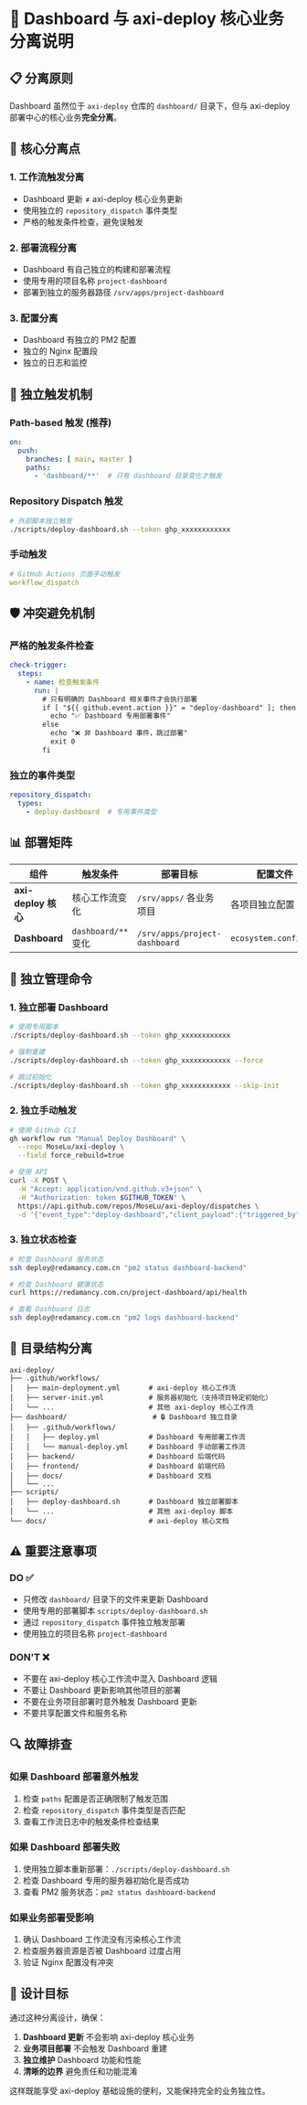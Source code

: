 # 🚧 Dashboard 与 axi-deploy 核心业务分离说明

## 📋 分离原则

Dashboard 虽然位于 `axi-deploy` 仓库的 `dashboard/` 目录下，但与 axi-deploy 部署中心的核心业务**完全分离**。

## 🎯 核心分离点

### 1. **工作流触发分离**
- Dashboard 更新 ≠ axi-deploy 核心业务更新
- 使用独立的 `repository_dispatch` 事件类型
- 严格的触发条件检查，避免误触发

### 2. **部署流程分离**
- Dashboard 有自己独立的构建和部署流程
- 使用专用的项目名称 `project-dashboard`
- 部署到独立的服务器路径 `/srv/apps/project-dashboard`

### 3. **配置分离**
- Dashboard 有独立的 PM2 配置
- 独立的 Nginx 配置段
- 独立的日志和监控

## 🔄 独立触发机制

### **Path-based 触发 (推荐)**
```yaml
on:
  push:
    branches: [ main, master ]
    paths:
      - 'dashboard/**'  # 只有 dashboard 目录变化才触发
```

### **Repository Dispatch 触发**
```bash
# 外部脚本独立触发
./scripts/deploy-dashboard.sh --token ghp_xxxxxxxxxxxx
```

### **手动触发**
```yaml
# GitHub Actions 页面手动触发
workflow_dispatch
```

## 🛡️ 冲突避免机制

### **严格的触发条件检查**
```yaml
check-trigger:
  steps:
    - name: 检查触发条件
      run: |
        # 只有明确的 Dashboard 相关事件才会执行部署
        if [ "${{ github.event.action }}" = "deploy-dashboard" ]; then
          echo "✅ Dashboard 专用部署事件"
        else
          echo "❌ 非 Dashboard 事件，跳过部署"
          exit 0
        fi
```

### **独立的事件类型**
```yaml
repository_dispatch:
  types:
    - deploy-dashboard  # 专用事件类型
```

## 📊 部署矩阵

| 组件 | 触发条件 | 部署目标 | 配置文件 | 服务名称 |
|------|----------|----------|----------|----------|
| **axi-deploy 核心** | 核心工作流变化 | `/srv/apps/` 各业务项目 | 各项目独立配置 | 各项目独立服务 |
| **Dashboard** | `dashboard/**` 变化 | `/srv/apps/project-dashboard` | `ecosystem.config.js` | `dashboard-backend` |

## 🔧 独立管理命令

### **1. 独立部署 Dashboard**
```bash
# 使用专用脚本
./scripts/deploy-dashboard.sh --token ghp_xxxxxxxxxxxx

# 强制重建
./scripts/deploy-dashboard.sh --token ghp_xxxxxxxxxxxx --force

# 跳过初始化
./scripts/deploy-dashboard.sh --token ghp_xxxxxxxxxxxx --skip-init
```

### **2. 独立手动触发**
```bash
# 使用 GitHub CLI
gh workflow run "Manual Deploy Dashboard" \
  --repo MoseLu/axi-deploy \
  --field force_rebuild=true

# 使用 API
curl -X POST \
  -H "Accept: application/vnd.github.v3+json" \
  -H "Authorization: token $GITHUB_TOKEN" \
  https://api.github.com/repos/MoseLu/axi-deploy/dispatches \
  -d '{"event_type":"deploy-dashboard","client_payload":{"triggered_by":"manual"}}'
```

### **3. 独立状态检查**
```bash
# 检查 Dashboard 服务状态
ssh deploy@redamancy.com.cn "pm2 status dashboard-backend"

# 检查 Dashboard 健康状态
curl https://redamancy.com.cn/project-dashboard/api/health

# 查看 Dashboard 日志
ssh deploy@redamancy.com.cn "pm2 logs dashboard-backend"
```

## 📁 目录结构分离

```
axi-deploy/
├── .github/workflows/
│   ├── main-deployment.yml       # axi-deploy 核心工作流
│   ├── server-init.yml           # 服务器初始化（支持项目特定初始化）
│   └── ...                       # 其他 axi-deploy 核心工作流
├── dashboard/                     # 🔒 Dashboard 独立目录
│   ├── .github/workflows/
│   │   ├── deploy.yml            # Dashboard 专用部署工作流
│   │   └── manual-deploy.yml     # Dashboard 手动部署工作流
│   ├── backend/                  # Dashboard 后端代码
│   ├── frontend/                 # Dashboard 前端代码
│   ├── docs/                     # Dashboard 文档
│   └── ...
├── scripts/
│   ├── deploy-dashboard.sh       # Dashboard 独立部署脚本
│   └── ...                       # 其他 axi-deploy 脚本
└── docs/                         # axi-deploy 核心文档
```

## ⚠️ 重要注意事项

### **DO ✅**
- 只修改 `dashboard/` 目录下的文件来更新 Dashboard
- 使用专用的部署脚本 `scripts/deploy-dashboard.sh`
- 通过 `repository_dispatch` 事件独立触发部署
- 使用独立的项目名称 `project-dashboard`

### **DON'T ❌**
- 不要在 axi-deploy 核心工作流中混入 Dashboard 逻辑
- 不要让 Dashboard 更新影响其他项目的部署
- 不要在业务项目部署时意外触发 Dashboard 更新
- 不要共享配置文件和服务名称

## 🔍 故障排查

### **如果 Dashboard 部署意外触发**
1. 检查 `paths` 配置是否正确限制了触发范围
2. 检查 `repository_dispatch` 事件类型是否匹配
3. 查看工作流日志中的触发条件检查结果

### **如果 Dashboard 部署失败**
1. 使用独立脚本重新部署：`./scripts/deploy-dashboard.sh`
2. 检查 Dashboard 专用的服务器初始化是否成功
3. 查看 PM2 服务状态：`pm2 status dashboard-backend`

### **如果业务部署受影响**
1. 确认 Dashboard 工作流没有污染核心工作流
2. 检查服务器资源是否被 Dashboard 过度占用
3. 验证 Nginx 配置没有冲突

## 🎯 设计目标

通过这种分离设计，确保：

1. **Dashboard 更新** 不会影响 axi-deploy 核心业务
2. **业务项目部署** 不会触发 Dashboard 重建
3. **独立维护** Dashboard 功能和性能
4. **清晰的边界** 避免责任和功能混淆

这样既能享受 axi-deploy 基础设施的便利，又能保持完全的业务独立性。
